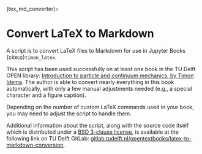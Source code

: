 (tex_md_converter)=
# Convert LaTeX to Markdown

A script is to convert LaTeX files to Markdown for use in Jupyter Books {cite:p}`timon_latex`.

This script has been used successfully on at least one book in the TU Delft OPEN library: [Introduction to particle and continuum mechanics, by Timon Idema](https://textbooks.open.tudelft.nl/textbooks/catalog/book/81). The author is able to convert nearly everything in this book automatically, with only a few manual adjustments needed (e.g., a special character and a figure caption).

Depending on the number of custom LaTeX commands used in your book, you may need to adjust the script to handle them.

Additional information about the script, along with the source code itself which is distributed under a [BSD 3-clause license](https://opensource.org/license/BSD-3-Clause), is available at the following link on TU Delft GitLab: [gitlab.tudelft.nl/opentextbooks/latex-to-markdown-conversion](https://gitlab.tudelft.nl/opentextbooks/latex-to-markdown-conversion).
